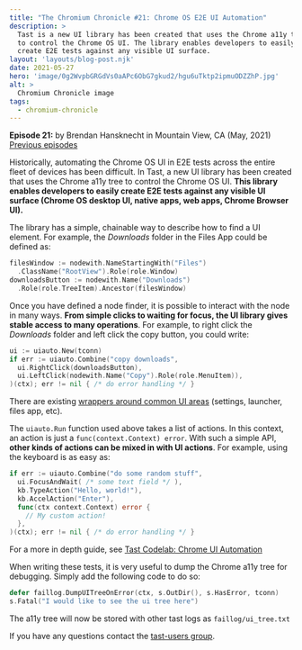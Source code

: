 ```yaml
---
title: "The Chromium Chronicle #21: Chrome OS E2E UI Automation"
description: >
  Tast is a new UI library has been created that uses the Chrome a11y tree
  to control the Chrome OS UI. The library enables developers to easily
  create E2E tests against any visible UI surface.
layout: 'layouts/blog-post.njk'
date: 2021-05-27
hero: 'image/0g2WvpbGRGdVs0aAPc6ObG7gkud2/hgu6uTktp2ipmuODZZhP.jpg'
alt: >
  Chromium Chronicle image
tags:
  - chromium-chronicle
---
```


**Episode 21:** by Brendan Hansknecht in Mountain View, CA (May, 2021)<br>
[Previous episodes](/tags/chromium-chronicle/)

Historically, automating the Chrome OS UI in E2E tests across the entire
fleet of devices has been difficult. In Tast, a new UI library has been
created that uses the Chrome a11y tree to control the Chrome OS UI. **This
library enables developers to easily create E2E tests against any visible
UI surface (Chrome OS desktop UI, native apps, web apps, Chrome Browser UI).**

The library has a simple, chainable way to describe how to find a UI element.
For example, the _Downloads_ folder in the Files App could be defined as:

```go
filesWindow := nodewith.NameStartingWith("Files")
  .ClassName("RootView").Role(role.Window)
downloadsButton := nodewith.Name("Downloads")
  .Role(role.TreeItem).Ancestor(filesWindow)
```

Once you have defined a node finder, it is possible to interact with the
node in many ways. **From simple clicks to waiting for focus, the UI
library gives stable access to many operations**. For example, to right
click the _Downloads_ folder and left click the copy button, you could write:

```go
ui := uiauto.New(tconn)
if err := uiauto.Combine("copy downloads",
  ui.RightClick(downloadsButton),
  ui.LeftClick(nodewith.Name("Copy").Role(role.MenuItem)),
)(ctx); err != nil { /* do error handling */ }
```

There are existing [wrappers around common UI areas][wrappers] (settings,
launcher, files app, etc).

The `uiauto.Run` function used above takes a list of actions. In this
context, an action is just a `func(context.Context) error`. With such a
simple API, **other kinds of actions can be mixed in with UI actions**.
For example, using the keyboard is as easy as:

```go
if err := uiauto.Combine("do some random stuff",
  ui.FocusAndWait( /* some text field */ ),
  kb.TypeAction("Hello, world!"),
  kb.AccelAction("Enter"),
  func(ctx context.Context) error {
    // My custom action!
  },
)(ctx); err != nil { /* do error handling */ }
```

For a more in depth guide, see [Tast Codelab: Chrome UI Automation][codelab-3]

When writing these tests, it is very useful to dump the Chrome a11y tree
for debugging. Simply add the following code to do so:

```go
defer faillog.DumpUITreeOnError(ctx, s.OutDir(), s.HasError, tconn)
s.Fatal("I would like to see the ui tree here")
```

The a11y tree will now be stored with other tast logs as `faillog/ui_tree.txt`

If you have any questions contact the [tast-users group][tast-users].

[codelab-3]: https://chromium.googlesource.com/chromiumos/platform/tast/+/HEAD/docs/codelab_3.md
[wrappers]: https://pkg.go.dev/chromium.googlesource.com/chromiumos/platform/tast-tests.git/src/chromiumos/tast/local/chrome/uiauto#section-directories
[tast-users]: https://groups.google.com/a/chromium.org/g/tast-users
